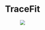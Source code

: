 <h1 align="center">TraceFit</h1>

<div align="center">

<a href="https://github.com/Oztechan/TraceFit/actions/workflows/main.yml"><img src="https://github.com/Oztechan/TraceFit/actions/workflows/main.yml/badge.svg"></a>

</div>
